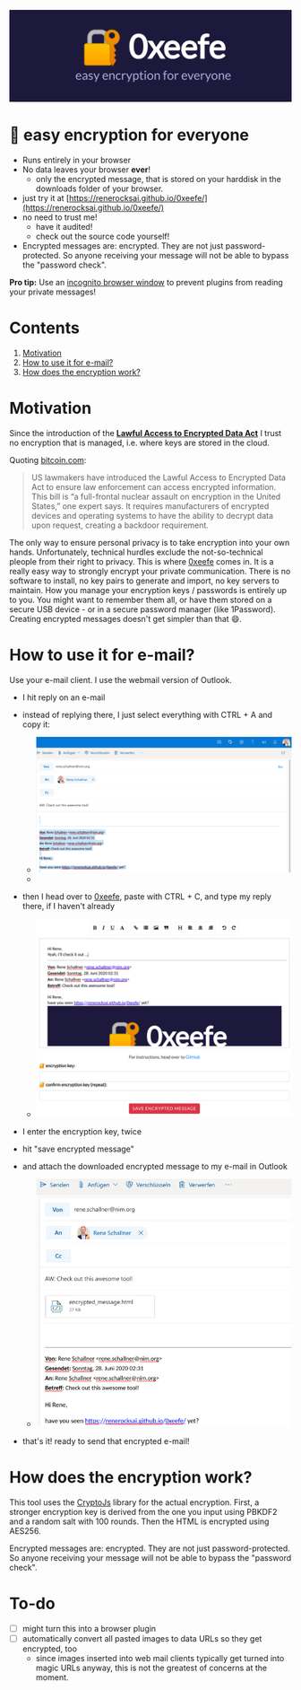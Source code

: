 ![0xeefe.png](0xeefe.png)

# 🔐 easy encryption for everyone

- Runs entirely in your browser
- No data leaves your browser **ever**!
    - only the encrypted message, that is stored on your harddisk in the downloads folder of your browser.
- just try it at [https://renerocksai.github.io/0xeefe/](https://renerocksai.github.io/0xeefe/)
- no need to trust me!
    - have it audited!
    - check out the source code yourself!
- Encrypted messages are: encrypted. They are not just password-protected. So anyone receiving your message will not be able to bypass the "password check".

**Pro tip:** Use an [incognito browser window](https://support.google.com/chrome/answer/95464?co=GENIE.Platform%3DDesktop&hl=en) to prevent plugins from reading your private messages!

# Contents

1. [Motivation](#motivation)
2. [How to use it for e-mail?](#how-to-use-it-for-e-mail)
3. [How does the encryption work?](#how-does-the-encryption-work)

# Motivation
Since the introduction of the **[Lawful Access to Encrypted Data Act](https://www.judiciary.senate.gov/press/rep/releases/graham-cotton-blackburn-introduce-balanced-solution-to-bolster-national-security-end-use-of-warrant-proof-encryption-that-shields-criminal-activity#:~:text=The%20Lawful%20Access%20to%20Encrypted%20Data%20Act%20would%20bring%20an,devices%2C%20platforms%2C%20and%20systems.&text=This%20type%20of%20%E2%80%9Cwarrant%2Dproof,the%20internet%20for%20illicit%20purposes.)** I trust no encryption that is managed, i.e. where keys are stored in the cloud.

Quoting [bitcoin.com](https://news.bitcoin.com/lawful-access-to-encrypted-data-act-backdoor/):
> US lawmakers have introduced the Lawful Access to Encrypted Data Act to ensure law enforcement can access encrypted information. This bill is “a full-frontal nuclear assault on encryption in the United States,” one expert says. It requires manufacturers of encrypted devices and operating systems to have the ability to decrypt data upon request, creating a backdoor requirement.

The only way to ensure personal privacy is to take encryption into your own hands. Unfortunately, technical hurdles exclude the not-so-technical pleople from their right to privacy. This is where [0xeefe](https://renerocksai.github.io/0xeefe/) comes in. It is a really easy way to strongly encrypt your private communication. There is no software to install, no key pairs to generate and import, no key servers to maintain. How you manage your encryption keys / passwords is entirely up to you. You might want to remember them all, or have them stored on a secure USB device - or in a secure password manager (like 1Password). Creating encrypted messages doesn't get simpler than that :smile:.

# How to use it for e-mail?
Use your e-mail client. I use the webmail version of Outlook.

- I hit reply on an e-mail
- instead of replying there, I just select everything with CTRL + A and copy it:
  - ![](docs/ctrl_a.png)  
  -   

- then I head over to [0xeefe](https://renerocksai.github.io/0xeefe/), paste with CTRL + C, and type my reply there, if I haven't already
  - ![](docs/demo_edit.png)
- I enter the encryption key, twice
- hit "save encrypted message"
- and attach the downloaded encrypted message to my e-mail in Outlook
  - ![](docs/the_reply.png)
- that's it! ready to send that encrypted e-mail!

# How does the encryption work?
This tool uses the [CryptoJs](https://code.google.com/p/crypto-js/) library for the actual encryption. First, a stronger encryption key is derived from the one you input using PBKDF2 and a random salt with 100 rounds. Then the HTML is encrypted using AES256.

Encrypted messages are: encrypted. They are not just password-protected. So anyone receiving your message will not be able to bypass the "password check".

# To-do
- [ ] might turn this into a browser plugin
- [ ] automatically convert all pasted images to data URLs so they get encrypted, too
    - since images inserted into web mail clients typically get turned into magic URLs anyway, this is not the greatest of concerns at the moment.
